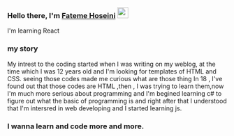 ### Hello there, I'm <a href="https://github.com/fatemeHoseini1999" target="_blank">Fateme Hoseini</a> <img src="https://media.giphy.com/media/hvRJCLFzcasrR4ia7z/giphy.gif" width="25px">

I'm learning React

### my story

My intrest to the coding started when I was writing on my weblog, at the time which I was 12 years old and I'm looking for templates of HTML and CSS.
seeing those codes made me curious what are those thing
In 18 , I've found out that those codes are HTML ,then , I was trying to learn them,now I'm much more serious about programming and I'm begined 
learning c# to figure out what the basic of programming is and right after that I understood that I'm intersred in web developing and I started learning js.



### I wanna learn and code more and more.
